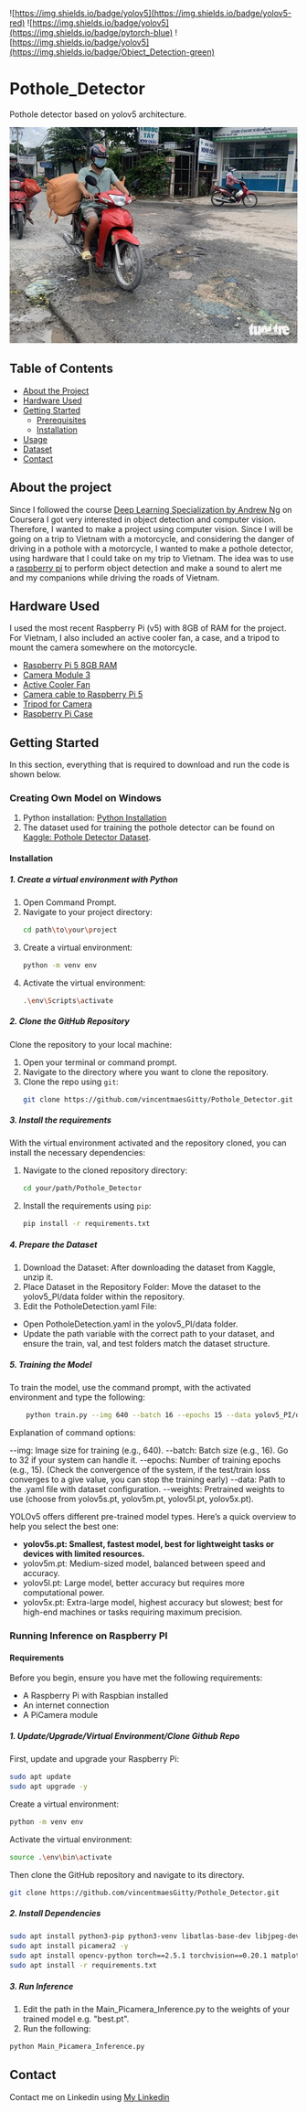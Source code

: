 ![https://img.shields.io/badge/yolov5](https://img.shields.io/badge/yolov5-red)
![https://img.shields.io/badge/yolov5](https://img.shields.io/badge/pytorch-blue)
![https://img.shields.io/badge/yolov5](https://img.shields.io/badge/Object_Detection-green)

# Pothole_Detector
Pothole detector based on yolov5 architecture. 

![Pothole Image](Readme_IMG/Ho-Chi-Minh-Potholes.jpg)

## Table of Contents
- [About the Project](#about-the-project)
- [Hardware Used](#hardware-used)
- [Getting Started](#getting-started)
  - [Prerequisites](#prerequisites)
  - [Installation](#installation)
- [Usage](#usage)
- [Dataset](#dataset)
- [Contact](#contact)

## About the project
Since I followed the course [Deep Learning Specialization by Andrew Ng](https://www.coursera.org/specializations/deep-learning?utm_medium=sem&utm_source=gg&utm_campaign=b2c_emea_deep-learning_deeplearning-ai_ftcof_specializations_arte_feb_24_dr_geo-multi_pmax_gads_lg-all&campaignid=21028581571&adgroupid=&device=c&keyword=&matchtype=&network=x&devicemodel=&adposition=&creativeid=&hide_mobile_promo&gad_source=1&gclid=Cj0KCQjwm5e5BhCWARIsANwm06hhA8wU2kgWbyL88m20hSBcq-o6h4FvIAxpVgKr8UjwtD9oQDfUDPIaAkkVEALw_wcB) on Coursera I got very interested in object detection and computer vision. 
Therefore, I wanted to make a project using computer vision. 
Since I will be going on a trip to Vietnam with a motorcycle, and considering the danger of driving in a pothole with a motorcycle, I wanted to make a pothole detector, using hardware that I could take on my trip to Vietnam. The idea was to use a [raspberry pi](https://www.raspberrypi.com/) to perform object detection and make a sound to alert me and my companions while driving the roads of Vietnam. 

## Hardware Used
I used the most recent Raspberry Pi (v5) with 8GB of RAM for the project. For Vietnam, I also included an active cooler fan, a case, and a tripod to mount the camera somewhere on the motorcycle. 
- [Raspberry Pi 5 8GB RAM](https://www.raspberrystore.nl/PrestaShop/nl/raspberry-pi-5/508-raspberry-pi-5-8gb-5056561803326.html)
- [Camera Module 3](https://www.amazon.de/dp/B0BRY6MVXL?ref=ppx_yo2ov_dt_b_fed_asin_title)
- [Active Cooler Fan](https://www.amazon.de/dp/B0CLXZBR5P?ref=ppx_yo2ov_dt_b_fed_asin_title) 
- [Camera cable to Raspberry Pi 5](https://www.amazon.de/-/en/dp/B079H33VCM?ref=ppx_yo2ov_dt_b_fed_asin_title&th=1) 
- [Tripod for Camera](https://www.amazon.de/-/en/dp/B0D6NGGPQM?ref=ppx_yo2ov_dt_b_fed_asin_title) 
- [Raspberry Pi Case](https://www.amazon.de/-/en/dp/B0CRB3DT5M?ref=ppx_yo2ov_dt_b_fed_asin_title)

## Getting Started
In this section, everything that is required to download and run the code is shown below. 

### Creating Own Model on Windows
1. Python installation: [Python Installation](https://www.python.org/downloads/)
2. The dataset used for training the pothole detector can be found on [Kaggle: Pothole Detector Dataset](https://www.kaggle.com/datasets/vincenttgre/pothole-detector-dataset-augmented). 

#### Installation
##### 1. Create a virtual environment with Python
1. Open Command Prompt.
2. Navigate to your project directory:
    ```bash
    cd path\to\your\project
    ```
3. Create a virtual environment:
    ```bash
    python -m venv env
    ```
4. Activate the virtual environment:
    ```bash
    .\env\Scripts\activate
    ```

##### 2. Clone the GitHub Repository
Clone the repository to your local machine:

1. Open your terminal or command prompt.
2. Navigate to the directory where you want to clone the repository.
3. Clone the repo using `git`:
    ```bash
    git clone https://github.com/vincentmaesGitty/Pothole_Detector.git
    ```
##### 3. Install the requirements
With the virtual environment activated and the repository cloned, you can install the necessary dependencies:

1. Navigate to the cloned repository directory:
    ```bash
    cd your/path/Pothole_Detector
    ```
2. Install the requirements using `pip`:
    ```bash
    pip install -r requirements.txt
    ```
##### 4. Prepare the Dataset
1. Download the Dataset: After downloading the dataset from Kaggle, unzip it.
2. Place Dataset in the Repository Folder:
Move the dataset to the yolov5_PI/data folder within the repository.
3. Edit the PotholeDetection.yaml File:
- Open PotholeDetection.yaml in the yolov5_PI/data folder.
- Update the path variable with the correct path to your dataset, and ensure the train, val, and test folders match the dataset structure.

##### 5. Training the Model
To train the model, use the command prompt, with the activated environment and type the following:
```bash
    python train.py --img 640 --batch 16 --epochs 15 --data yolov5_PI/data/PotholeDetection.yaml --weights yolov5s.pt
```
Explanation of command options:

--img: Image size for training (e.g., 640).
--batch: Batch size (e.g., 16). Go to 32 if your system can handle it. 
--epochs: Number of training epochs (e.g., 15). (Check the convergence of the system, if the test/train loss converges to a give value, you can stop the training early)
--data: Path to the .yaml file with dataset configuration.
--weights: Pretrained weights to use (choose from yolov5s.pt, yolov5m.pt, yolov5l.pt, yolov5x.pt).

YOLOv5 offers different pre-trained model types. Here’s a quick overview to help you select the best one:
- **yolov5s.pt: Smallest, fastest model, best for lightweight tasks or devices with limited resources.**
- yolov5m.pt: Medium-sized model, balanced between speed and accuracy.
- yolov5l.pt: Large model, better accuracy but requires more computational power.
- yolov5x.pt: Extra-large model, highest accuracy but slowest; best for high-end machines or tasks requiring maximum precision.

### Running Inference on Raspberry PI 

#### Requirements
Before you begin, ensure you have met the following requirements:
- A Raspberry Pi with Raspbian installed
- An internet connection
- A PiCamera module

##### 1. Update/Upgrade/Virtual Environment/Clone Github Repo
First, update and upgrade your Raspberry Pi:
```bash
sudo apt update
sudo apt upgrade -y
```
Create a virtual environment:
```bash
python -m venv env
```
Activate the virtual environment:
```bash
source .\env\bin\activate
```
Then clone the GitHub repository and navigate to its directory. 
```bash
git clone https://github.com/vincentmaesGitty/Pothole_Detector.git
```

##### 2. Install Dependencies
```bash
sudo apt install python3-pip python3-venv libatlas-base-dev libjpeg-dev libtiff5-dev libjasper-dev libpng12-dev libhdf5-dev libhdf5-serial-dev libhdf5-100 libqtgui4 libqt4-test libatlas-base-dev libjasper-dev libqtgui4 libqt4-test -y
sudo apt install picamera2 -y
sudo apt install opencv-python torch==2.5.1 torchvision==0.20.1 matplotlib
sudo apt install -r requirements.txt
```
##### 3. Run Inference
1. Edit the path in the Main_Picamera_Inference.py to the weights of your trained model e.g. "best.pt".
2. Run the following:
```bash
python Main_Picamera_Inference.py
```


## Contact 
Contact me on Linkedin using [My Linkedin](https://www.linkedin.com/in/vincent-maes/)
